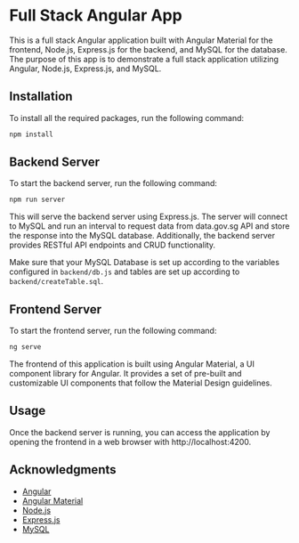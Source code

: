 # Full Stack Angular App

This is a full stack Angular application built with Angular Material for the frontend, Node.js, Express.js for the backend, and MySQL for the database. The purpose of this app is to demonstrate a full stack application utilizing Angular, Node.js, Express.js, and MySQL.

## Installation

To install all the required packages, run the following command:

```bash
npm install
```

## Backend Server

To start the backend server, run the following command:

```bash
npm run server
```

This will serve the backend server using Express.js. The server will connect to MySQL and run an interval to request data from data.gov.sg API and store the response into the MySQL database. Additionally, the backend server provides RESTful API endpoints and CRUD functionality.

Make sure that your MySQL Database is set up according to the variables configured in `backend/db.js` and tables are set up according to `backend/createTable.sql`.

## Frontend Server

To start the frontend server, run the following command:

```bash
ng serve
```

The frontend of this application is built using Angular Material, a UI component library for Angular. It provides a set of pre-built and customizable UI components that follow the Material Design guidelines.

## Usage

Once the backend server is running, you can access the application by opening the frontend in a web browser with http://localhost:4200.

## Acknowledgments

- [Angular](https://angular.io/)
- [Angular Material](https://material.angular.io/)
- [Node.js](https://nodejs.org/)
- [Express.js](https://expressjs.com/)
- [MySQL](https://www.mysql.com/)
